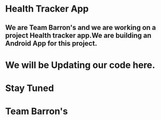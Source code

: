 # Health Tracker App

## We are Team Barron's and we are working on a project Health tracker app.We are building an Android App for this project.
# We will be Updating our code here.
# Stay Tuned 
# Team Barron's
